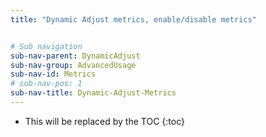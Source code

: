 ```yaml
---
title: "Dynamic Adjust metrics, enable/disable metrics"


# Sub navigation
sub-nav-parent: DynamicAdjust
sub-nav-group: AdvancedUsage
sub-nav-id: Metrics
# sub-nav-pos: 1
sub-nav-title: Dynamic-Adjust-Metrics
---
```


* This will be replaced by the TOC
{:toc}
